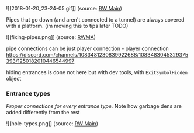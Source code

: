 ![[2018-01-20_23-24-05.gif]]
(source: [RW Main](https://discord.com/channels/291184728944410624/431534164932689921/431657655120166922))

Pipes that go down (and aren't connected to a tunnel) are always covered with a platform. (im moving this to tips later TODO)

![[fixing-pipes.png]]
(source: [RWMA](https://discord.com/channels/1083481230839922688/1083483045329375393/1170060008818491482))

pipe connections can be just player connection - player connection
https://discord.com/channels/1083481230839922688/1083483045329375393/1250182010446544997

hiding entrances is done not here but with dev tools, with `ExitSymbolHidden` object

### Entrance types
*Proper connections for every entrance type.*
Note how garbage dens are added differently from the rest

![[hole-types.png]]
(source: [RW Main](https://discord.com/channels/291184728944410624/305139167300550666/649368514552922123))